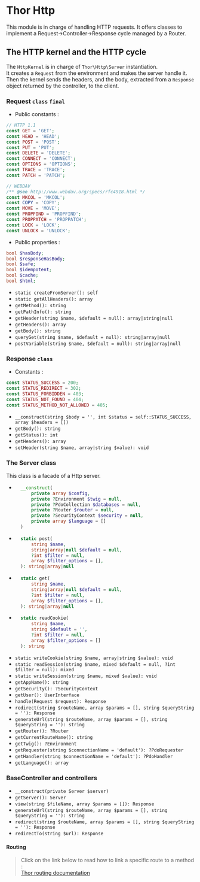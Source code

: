 # Thor Http

This module is in charge of handling HTTP requests. It offers classes to implement a Request->Controller->Response cycle
managed by a Router.

## The HTTP kernel and the HTTP cycle

The ```HttpKernel``` is in charge of ```Thor\Http\Server``` instantiation.  
It creates a ```Request``` from the environment and makes the server handle it. Then the kernel sends the headers, and
the body, extracted from a ```Response``` object returned by the controller, to the client.

### Request ```class``` ```final```

* Public constants :

```php
// HTTP 1.1
const GET = 'GET';
const HEAD = 'HEAD';
const POST = 'POST';
const PUT = 'PUT';
const DELETE = 'DELETE';
const CONNECT = 'CONNECT';
const OPTIONS = 'OPTIONS';
const TRACE = 'TRACE';
const PATCH = 'PATCH';

// WEBDAV   
/** @see http://www.webdav.org/specs/rfc4918.html */
const MKCOL = 'MKCOL';
const COPY = 'COPY';
const MOVE = 'MOVE';
const PROPFIND = 'PROPFIND';
const PROPPATCH = 'PROPPATCH';
const LOCK = 'LOCK';
const UNLOCK = 'UNLOCK';
```

* Public properties :

```php
bool $hasBody;
bool $responseHasBody;
bool $safe;
bool $idempotent;
bool $cache;
bool $html;
```

* ```static createFromServer(): self```
* ```static getAllHeaders(): array```
* ```getMethod(): string```
* ```getPathInfo(): string```
* ```getHeader(string $name, $default = null): array|string|null```
* ```getHeaders(): array```
* ```getBody(): string```
* ```queryGet(string $name, $default = null): string|array|null```
* ```postVariable(string $name, $default = null): string|array|null```

### Response ```class```

* Constants :

```php
const STATUS_SUCCESS = 200;
const STATUS_REDIRECT = 302;
const STATUS_FORBIDDEN = 403;
const STATUS_NOT_FOUND = 404;
const STATUS_METHOD_NOT_ALLOWED = 405;
```

* ```__construct(string $body = '', int $status = self::STATUS_SUCCESS, array $headers = [])```
* ```getBody(): string```
* ```getStatus(): int```
* ```getHeaders(): array```
* ```setHeader(string $name, array|string $value): void```

### The Server class

This class is a facade of a Http server.

* ```php
    __construct(
        private array $config,
        private ?Environment $twig = null,
        private ?PdoCollection $databases = null,
        private ?Router $router = null,
        private ?SecurityContext $security = null,
        private array $language = []
    )
    ```
* ```php
    static post(
        string $name,
        string|array|null $default = null,
        ?int $filter = null,
        array $filter_options = [],
    ): string|array|null
  ```
* ```php
    static get(
        string $name,
        string|array|null $default = null,
        ?int $filter = null,
        array $filter_options = [],
    ): string|array|null
  ```
* ```php
    static readCookie(
        string $name,
        string $default = '',
        ?int $filter = null,
        array $filter_options = []
    ): string
  ```
* ```static writeCookie(string $name, array|string $value): void```
* ```static readSession(string $name, mixed $default = null, ?int $filter = null): mixed```
* ```static writeSession(string $name, mixed $value): void```
* ```getAppName(): string```
* ```getSecurity(): ?SecurityContext```
* ```getUser(): UserInterface```
* ```handle(Request $request): Response```
* ```redirect(string $routeName, array $params = [], string $queryString = ''): Response```
* ```generateUrl(string $routeName, array $params = [], string $queryString = ''): string```
* ```getRouter(): ?Router```
* ```getCurrentRouteName(): string```
* ```getTwig(): ?Environment```
* ```getRequester(string $connectionName = 'default'): ?PdoRequester```
* ```getHandler(string $connectionName = 'default'): ?PdoHandler```
* ```getLanguage(): array```

### BaseController and controllers

* ```__construct(private Server $server)```
* ```getServer(): Server```
* ```view(string $fileName, array $params = []): Response```
* ```generateUrl(string $routeName, array $params = [], string $queryString = ''): string```
* ```redirect(string $routeName, array $params = [], string $queryString = ''): Response```
* ```redirectTo(string $url): Response```

#### Routing

> Click on the link below to read how to link a specific route to a method :  
> [Thor routing documentation](thor_routing.md)
